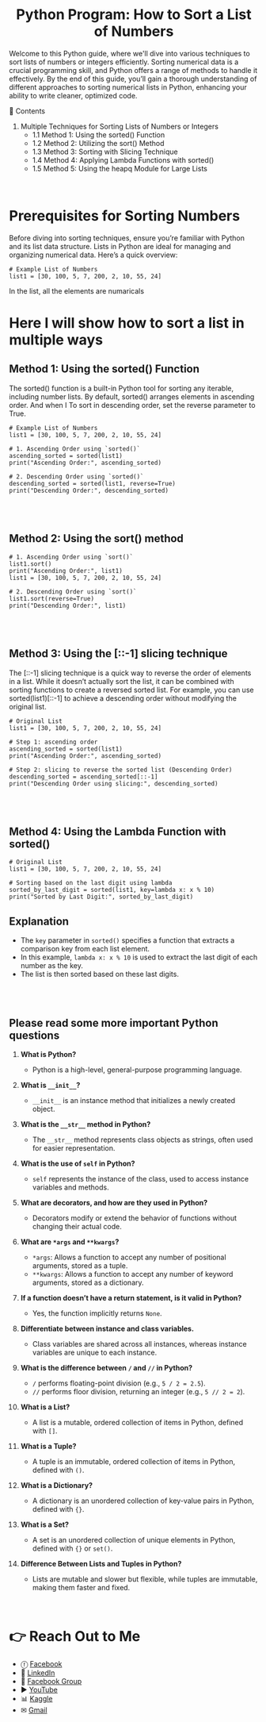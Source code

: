 
<center><h1>Python Program: How to Sort a List of Numbers</h1></center>

<p>Welcome to this Python guide, where we'll dive into various techniques to sort lists of numbers or integers efficiently. Sorting numerical data is a crucial programming skill, and Python offers a range of methods to handle it effectively. By the end of this guide, you’ll gain a thorough understanding of different approaches to sorting numerical lists in Python, enhancing your ability to write cleaner, optimized code.</p>


📖 Contents
1. Multiple Techniques for Sorting Lists of Numbers or Integers
    - 1.1 Method 1: Using the sorted() Function
    - 1.2 Method 2: Utilizing the sort() Method
    - 1.3 Method 3: Sorting with Slicing Technique
    - 1.4 Method 4: Applying Lambda Functions with sorted()
    - 1.5 Method 5: Using the heapq Module for Large Lists
  
<br>
<h1>Prerequisites for Sorting Numbers</h1>
<p>Before diving into sorting techniques, ensure you’re familiar with Python and its list data structure. Lists in Python are ideal for managing and organizing numerical data. Here’s a quick overview:</p>

    # Example List of Numbers
    list1 = [30, 100, 5, 7, 200, 2, 10, 55, 24]

In the list, all the elements are numaricals
<br>

<h1>Here I will show how to sort a list in multiple ways</h1>

<h2>Method 1: Using the sorted() Function</h2>
 <p>The sorted() function is a built-in Python tool for sorting any iterable, including number lists. By default, sorted() arranges elements in ascending order. And when I To sort in descending order, set the       reverse parameter to True.</p>

    # Example List of Numbers
    list1 = [30, 100, 5, 7, 200, 2, 10, 55, 24]
    
    # 1. Ascending Order using `sorted()`
    ascending_sorted = sorted(list1)
    print("Ascending Order:", ascending_sorted)
    
    # 2. Descending Order using `sorted()`
    descending_sorted = sorted(list1, reverse=True)
    print("Descending Order:", descending_sorted)
    
  
<br>
<br>
<h2>Method 2: Using the sort() method</h2>
    
    # 1. Ascending Order using `sort()`
    list1.sort()
    print("Ascending Order:", list1)
    list1 = [30, 100, 5, 7, 200, 2, 10, 55, 24]
    
    # 2. Descending Order using `sort()`
    list1.sort(reverse=True)
    print("Descending Order:", list1)

<br>
<br>
<h2>Method 3: Using the [::-1] slicing technique</h2>
<p>The [::-1] slicing technique is a quick way to reverse the order of elements in a list. While it doesn’t actually sort the list, it can be combined with sorting functions to create a reversed sorted list. For example, you can use sorted(list1)[::-1] to achieve a descending order without modifying the original list.</p>

    # Original List
    list1 = [30, 100, 5, 7, 200, 2, 10, 55, 24]
    
    # Step 1: ascending order
    ascending_sorted = sorted(list1)
    print("Ascending Order:", ascending_sorted)
    
    # Step 2: slicing to reverse the sorted list (Descending Order)
    descending_sorted = ascending_sorted[::-1]
    print("Descending Order using slicing:", descending_sorted)

<br>
<br>
<h2>Method 4: Using the Lambda Function with sorted()</h2>
    
    # Original List
    list1 = [30, 100, 5, 7, 200, 2, 10, 55, 24]
    
    # Sorting based on the last digit using lambda
    sorted_by_last_digit = sorted(list1, key=lambda x: x % 10)
    print("Sorted by Last Digit:", sorted_by_last_digit)


## Explanation

- The `key` parameter in `sorted()` specifies a function that extracts a comparison key from each list element.
- In this example, `lambda x: x % 10` is used to extract the last digit of each number as the key.
- The list is then sorted based on these last digits.


<br>
<br>
<h2>Please read some more important Python questions</h2>

1. **What is Python?**
   - Python is a high-level, general-purpose programming language.

2. **What is `__init__`?**
   - `__init__` is an instance method that initializes a newly created object.

3. **What is the `__str__` method in Python?**
   - The `__str__` method represents class objects as strings, often used for easier representation.

4. **What is the use of `self` in Python?**
   - `self` represents the instance of the class, used to access instance variables and methods.

5. **What are decorators, and how are they used in Python?**
   - Decorators modify or extend the behavior of functions without changing their actual code.

6. **What are `*args` and `**kwargs`?**
   - `*args`: Allows a function to accept any number of positional arguments, stored as a tuple.
   - `**kwargs`: Allows a function to accept any number of keyword arguments, stored as a dictionary.

7. **If a function doesn’t have a return statement, is it valid in Python?**
   - Yes, the function implicitly returns `None`.

8. **Differentiate between instance and class variables.**
   - Class variables are shared across all instances, whereas instance variables are unique to each instance.

9. **What is the difference between `/` and `//` in Python?**
   - `/` performs floating-point division (e.g., `5 / 2 = 2.5`).
   - `//` performs floor division, returning an integer (e.g., `5 // 2 = 2`).

10. **What is a List?**
    - A list is a mutable, ordered collection of items in Python, defined with `[]`.

11. **What is a Tuple?**
    - A tuple is an immutable, ordered collection of items in Python, defined with `()`.

12. **What is a Dictionary?**
    - A dictionary is an unordered collection of key-value pairs in Python, defined with `{}`.

13. **What is a Set?**
    - A set is an unordered collection of unique elements in Python, defined with `{}` or `set()`.

14. **Difference Between Lists and Tuples in Python?**
    - Lists are mutable and slower but flexible, while tuples are immutable, making them faster and fixed.



<br>
<h1>👉 Reach Out to Me</h1>

- ⓕ [Facebook](https://www.facebook.com/mdrasel.sarker.7773631)  
- 💼 [LinkedIn](https://www.linkedin.com/in/rasel-sarker-405160227/)  
- 👥 [Facebook Group](https://www.facebook.com/groups/832585175685301)  
- ▶️ [YouTube](https://www.youtube.com/@raselsarker69)  
- 📊 [Kaggle](https://www.kaggle.com/mdraselsarker)  
- ✉ [Gmail](mailto:rasel.sarker6933@gmail.com) 







